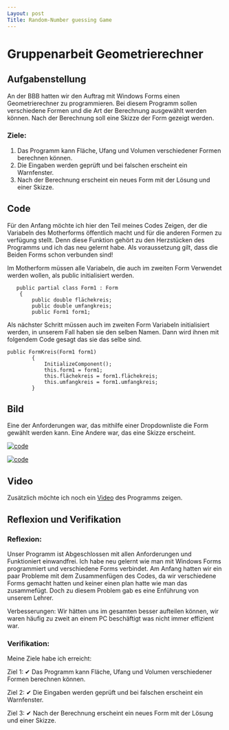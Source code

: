 ```yaml
---
Layout: post
Title: Random-Number guessing Game
---
```


# Gruppenarbeit Geometrierechner

## Aufgabenstellung

An der BBB hatten wir den Auftrag mit Windows Forms einen Geometrierechner zu programmieren. Bei diesem Programm sollen verschiedene Formen und die Art der Berechnung ausgewählt werden können. Nach der Berechnung soll eine Skizze der Form gezeigt werden.

### Ziele:
1. Das Programm kann Fläche, Ufang und Volumen verschiedener Formen berechnen können.
2. Die Eingaben werden geprüft und bei falschen erscheint ein Warnfenster.
3. Nach der Berechnung erscheint ein neues Form mit der Lösung und einer Skizze.

## Code
Für den Anfang möchte ich hier den Teil meines Codes Zeigen, der die Variabeln des Motherforms öffentlich macht und für die anderen Formen zu verfügung stellt. Denn diese Funktion gehört zu den Herzstücken des Programms und ich das neu gelernt habe.
Als voraussetzung gilt, dass die Beiden Forms schon verbunden sind!

Im Motherform müssen alle Variabeln, die auch im zweiten Form Verwendet werden wollen, als public initialisiert werden.
```
   public partial class Form1 : Form
    {
        public double flächekreis;
        public double umfangkreis;
        public Form1 form1;
```

Als nächster Schritt müssen auch im zweiten Form Variabeln initialisiert werden, in unserem Fall haben sie den selben Namen.
Dann wird ihnen mit folgendem Code gesagt das sie das selbe sind.
```
public FormKreis(Form1 form1)
        {
            InitializeComponent();
            this.form1 = form1;
            this.flächekreis = form1.flächekreis;
            this.umfangkreis = form1.umfangkreis;
        }
```

## Bild
Eine der Anforderungen war, das mithilfe einer Dropdownliste die Form gewählt werden kann. Eine Andere war, das eine Skizze erscheint.

[![code](https://snipboard.io/Je17G0.jpg)](https://snipboard.io/Je17G0.jpg)

[![code](https://snipboard.io/BXUp0J.jpg)](https://snipboard.io/BXUp0J.jpg)
## Video

Zusätzlich möchte ich noch ein [Video](https://youtu.be/DjodcIXTTMc) des Programms zeigen.

## Reflexion und Verifikation

### Reflexion:
Unser Programm ist Abgeschlossen mit allen Anforderungen und Funktioniert einwandfrei. 
Ich habe neu gelernt wie man mit Windows Forms programmiert und verschiedene Forms verbindet. 
Am Anfang hatten wir ein paar Probleme mit dem Zusammenfügen des Codes, da wir verschiedene Forms gemacht hatten und keiner einen plan hatte wie man das zusammefügt. Doch zu diesem Problem gab es eine Enführung von unserem Lehrer.

Verbesserungen: Wir hätten uns im gesamten besser aufteilen können, wir waren häufig zu zweit an einem PC beschäftigt was nicht immer effizient war.

### Verifikation:
Meine Ziele habe ich erreicht:

Ziel 1: ✔ Das Programm kann Fläche, Ufang und Volumen verschiedener Formen berechnen können.

Ziel 2: ✔ Die Eingaben werden geprüft und bei falschen erscheint ein Warnfenster.

Ziel 3: ✔ Nach der Berechnung erscheint ein neues Form mit der Lösung und einer Skizze.
